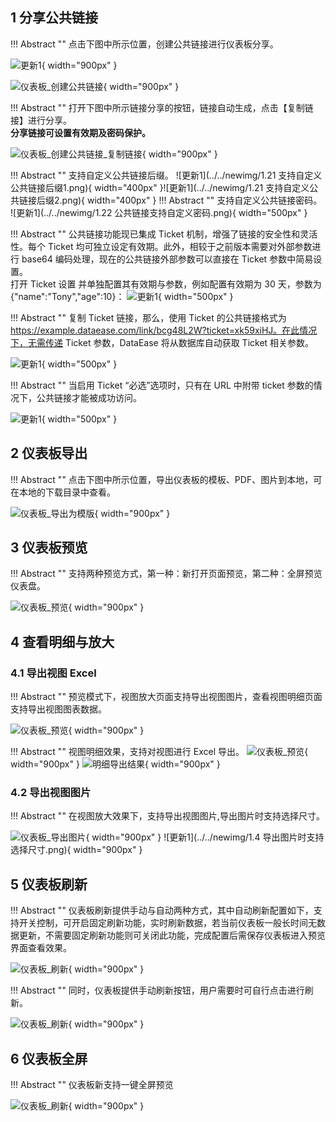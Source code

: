 ## 1 分享公共链接

!!! Abstract ""
	点击下图中所示位置，创建公共链接进行仪表板分享。

![更新1](../../newimg/1.2%20公共链接分享支持%20Ticket%20方式.PNG){ width="900px" }

![仪表板_创建公共链接](../img/dashboard_generation/创建公共链接.png){ width="900px" }

!!! Abstract ""
	打开下图中所示链接分享的按钮，链接自动生成，点击【复制链接】进行分享。  
	**分享链接可设置有效期及密码保护。**

![仪表板_创建公共链接_复制链接](../img/dashboard_generation/设置公共链接.png){ width="900px" }

!!! Abstract ""
	支持自定义公共链接后缀。
![更新1](../../newimg/1.21 支持自定义公共链接后缀1.png){ width="400px" }![更新1](../../newimg/1.21 支持自定义公共链接后缀2.png){ width="400px" }
!!! Abstract ""
	支持自定义公共链接密码。
![更新1](../../newimg/1.22 公共链接支持自定义密码.png){ width="500px" }

!!! Abstract ""
	公共链接功能现已集成 Ticket 机制，增强了链接的安全性和灵活性。每个 Ticket 均可独立设定有效期。此外，相较于之前版本需要对外部参数进行 base64 编码处理，现在的公共链接外部参数可以直接在 Ticket 参数中简易设置。    
	打开 Ticket 设置 并单独配置其有效期与参数，例如配置有效期为 30 天，参数为 {"name":"Tony","age":10}：
![更新1](../../newimg/1.2%20公共链接分享支持%20Ticket%20方式2.PNG){ width="500px" }

!!! Abstract ""
	复制 Ticket 链接，那么，使用 Ticket 的公共链接格式为 https://example.dataease.com/link/bcg48L2W?ticket=xk59xiHJ。在此情况下，无需传递 Ticket 参数，DataEase 将从数据库自动获取 Ticket 相关参数。

![更新1](../../newimg/1.2%20公共链接分享支持%20Ticket%20方式3.PNG){ width="500px" }

!!! Abstract ""
	当启用 Ticket “必选”选项时，只有在 URL 中附带 ticket 参数的情况下，公共链接才能被成功访问。

![更新1](../../newimg/1.2%20公共链接分享支持%20Ticket%20方式4.PNG){ width="500px" }



## 2 仪表板导出

!!! Abstract ""
	点击下图中所示位置，导出仪表板的模板、PDF、图片到本地，可在本地的下载目录中查看。

![仪表板_导出为模版](../img/dashboard_generation/仪表板导出.png){ width="900px" }

## 3 仪表板预览

!!! Abstract ""
	支持两种预览方式，第一种：新打开页面预览，第二种：全屏预览仪表盘。

![仪表板_预览](../img/dashboard_generation/仪表板预览.png){ width="900px" }

## 4 查看明细与放大

### 4.1 导出视图 Excel

!!! Abstract ""
	预览模式下，视图放大页面支持导出视图图片，查看视图明细页面支持导出视图图表数据。

![仪表板_预览](../img/dashboard_generation/查看明细和放大.png){ width="900px" }  



!!! Abstract ""
	视图明细效果，支持对视图进行 Excel 导出。
![仪表板_预览](../img/dashboard_generation/查看明细.png){ width="900px" }
![明细导出结果](../img/dashboard_generation/视图导出.png){ width="900px" }

### 4.2 导出视图图片

!!! Abstract ""
	在视图放大效果下，支持导出视图图片,导出图片时支持选择尺寸。

![仪表板_导出图片](../img/dashboard_generation/进行放大.png){ width="900px" }
![更新1](../../newimg/1.4 导出图片时支持选择尺寸.png){ width="900px" }


## 5 仪表板刷新

!!! Abstract ""
	仪表板刷新提供手动与自动两种方式，其中自动刷新配置如下，支持开关控制，可开启固定刷新功能，实时刷新数据，若当前仪表板一般长时间无数据更新，不需要固定刷新功能则可关闭此功能，完成配置后需保存仪表板进入预览界面查看效果。

![仪表板_刷新](../img/dashboard_generation/仪表板刷新频率.png){ width="900px" }

!!! Abstract ""
	同时，仪表板提供手动刷新按钮，用户需要时可自行点击进行刷新。

![仪表板_刷新](../img/dashboard_generation/进行刷新.png){ width="900px" }


## 6 仪表板全屏

!!! Abstract ""
	仪表板新支持一键全屏预览

![仪表板_刷新](../img/dashboard_generation/仪表板全屏.png){ width="900px" }


